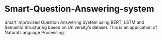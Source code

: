 # Smart-Question-Answering-system
Smart improvised Question Answering System using BERT, LSTM and Semantic Structuring based on University’s dataset. This is an application of Natural Language Processing.
